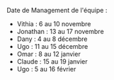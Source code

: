 Date de Management de l'équipe :

- Vithia : 6 au 10 novembre
- Jonathan : 13 au 17 novembre
- Dany : 4 au 8 décembre
- Ugo : 11 au 15 décembre
- Omar : 8 au 12 janvier
- Claude : 15 au 19 janvier
- Ugo : 5 au 16 février


